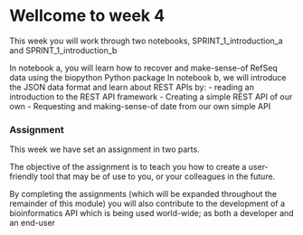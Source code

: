 # Wellcome to week 4

This week you will work through two notebooks, SPRINT_1_introduction_a and SPRINT_1_introduction_b

In notebook a, you will learn how to recover and make-sense-of RefSeq data using the biopython Python package
In notebook b, we will introduce the JSON data format and learn about REST APIs by:
    - reading an introduction to the REST API framework
    - Creating a simple REST API of our own
    - Requesting and making-sense-of date from our own simple API
    
### Assignment

This week we have set an assignment in two parts.

The objective of the assignment is to teach you how to create a user-friendly tool that may be of use to you, or your
colleagues in the future. 

By completing the assignments (which will be expanded throughout the remainder of this module) you will also contribute
to the development of a bioinformatics API which is being used world-wide; as both a developer and an end-user
